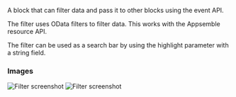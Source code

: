 A block that can filter data and pass it to other blocks using the event API.

The filter uses OData filters to filter data. This works with the Appsemble resource API.

The filter can be used as a search bar by using the highlight parameter with a string field.

### Images

![Filter screenshot](https://gitlab.com/appsemble/appsemble/-/raw/0.32.2-test.0/config/assets/filter.png)
![Filter screenshot](https://gitlab.com/appsemble/appsemble/-/raw/0.32.2-test.0/config/assets/filter-search-bar.png)
